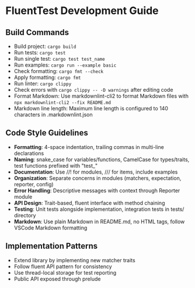 # FluentTest Development Guide

## Build Commands

- Build project: `cargo build`
- Run tests: `cargo test`
- Run single test: `cargo test test_name`
- Run examples: `cargo run --example basic`
- Check formatting: `cargo fmt --check`
- Apply formatting: `cargo fmt`
- Run linter: `cargo clippy`
- Check errors with `cargo clippy -- -D warnings` after editing code
- Format Markdown: Use markdownlint-cli2 to format Markdown files with `npx markdownlint-cli2 --fix README.md`
- Markdown line length: Maximum line length is configured to 140 characters in .markdownlint.json

## Code Style Guidelines

- **Formatting**: 4-space indentation, trailing commas in multi-line declarations
- **Naming**: snake_case for variables/functions, CamelCase for types/traits, test functions prefixed with "test_"
- **Documentation**: Use //! for modules, /// for items, include examples
- **Organization**: Separate concerns in modules (matchers, expectation, reporter, config)
- **Error Handling**: Descriptive messages with context through Reporter module
- **API Design**: Trait-based, fluent interface with method chaining
- **Testing**: Unit tests alongside implementation, integration tests in tests/ directory
- **Markdown**: Use plain Markdown in README.md, no HTML tags, follow VSCode Markdown formatting

## Implementation Patterns

- Extend library by implementing new matcher traits
- Follow fluent API pattern for consistency
- Use thread-local storage for test reporting
- Public API exposed through prelude
